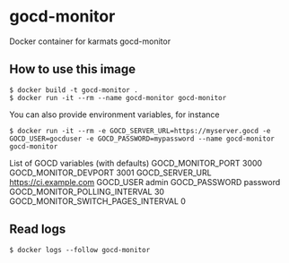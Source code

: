 # gocd-monitor
Docker container for karmats gocd-monitor

## How to use this image

```
$ docker build -t gocd-monitor .
$ docker run -it --rm --name gocd-monitor gocd-monitor
```

You can also provide environment variables, for instance

```
$ docker run -it --rm -e GOCD_SERVER_URL=https://myserver.gocd -e GOCD_USER=gocduser -e GOCD_PASSWORD=mypassword --name gocd-monitor gocd-monitor
```

List of GOCD variables (with defaults)
GOCD_MONITOR_PORT 3000
GOCD_MONITOR_DEVPORT 3001
GOCD_SERVER_URL https://ci.example.com
GOCD_USER admin
GOCD_PASSWORD password
GOCD_MONITOR_POLLING_INTERVAL 30
GOCD_MONITOR_SWITCH_PAGES_INTERVAL 0

## Read logs

```
$ docker logs --follow gocd-monitor
```

